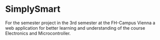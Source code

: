 # SimplySmart
For the semester project in the 3rd semester at the FH-Campus Vienna a web application for better learning and understanding of the course Electronics and Microcontroller.
